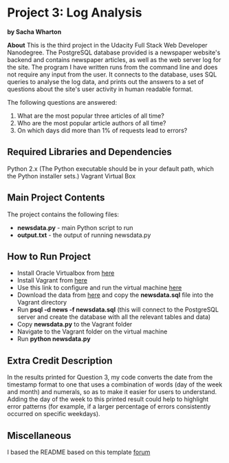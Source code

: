 # **Project 3: Log Analysis**

**by Sacha Wharton**

**About**
This is the third project in the Udacity Full Stack Web Developer Nanodegree. The PostgreSQL database provided is a newspaper website's backend and contains newspaper articles, as well as the web server log for the site. The program I have written runs from the command line and does not require any input from the user. It connects to the database, uses SQL queries to analyse the log data, and prints out the answers to a set of questions about the site's user activity in human readable format.

The following questions are answered:
1. What are the most popular three articles of all time?
2. Who are the most popular article authors of all time?
3. On which days did more than 1% of requests lead to errors?

## **Required Libraries and Dependencies**

Python 2.x (The Python executable should be in your default path, which the Python installer sets.)
Vagrant
Virtual Box

## **Main Project Contents**

The project contains the following files:
- ****newsdata.py**** - main Python script to run
- ****output.txt**** - the output of running newsdata.py

## **How to Run Project**

- Install Oracle Virtualbox from [here](https://www.virtualbox.org/wiki/Downloads)
- Install Vagrant from [here](https://www.vagrantup.com/downloads.html)
- Use this link to configure and run the virtual machine     [here](https://classroom.udacity.com/nanodegrees/nd004/parts/8d3e23e1-9ab6-47eb-b4f3-d5dc7ef27bf0/modules/bc51d967-cb21-46f4-90ea-caf73439dc59/lessons/5475ecd6-cfdb-4418-85a2-f2583074c08d/concepts/14c72fe3-e3fe-4959-9c4b-467cf5b7c3a0)
- Download the data from [here](https://d17h27t6h515a5.cloudfront.net/topher/2016/August/57b5f748_newsdata/newsdata.zip) and copy the ****newsdata.sql**** file into the Vagrant directory
- Run ****psql -d news -f newsdata.sql**** (this will connect to the PostgreSQL server and create the database with all the relevant tables and data)
- Copy ****newsdata.py**** to the Vagrant folder
- Navigate to the Vagrant folder on the virtual machine
- Run ****python newsdata.py****

## **Extra Credit Description**

In the results printed for Question 3, my code converts the date from the timestamp format to one that uses a combination of words (day of the week and month) and numerals, so as to make it easier for users to understand. Adding the day of the week to this printed result could help to highlight error patterns (for example, if a larger percentage of errors consistently occurred on specific weekdays).

## **Miscellaneous**
I based the README based on this template [forum](https://discussions.udacity.com/t/readme-files-in-project-1/23524)
